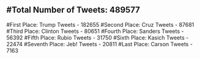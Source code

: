 #Total Number of Tweets: 489577 
---
#First Place: Trump Tweets - 182655
#Second Place: Cruz Tweets - 87681
#Third Place: Clinton Tweets - 80651
#Fourth Place: Sanders Tweets - 56392
#Fifth Place: Rubio Tweets - 31750
#Sixth Place: Kasich Tweets - 22474
#Seventh Place: Jeb! Tweets - 20811
#Last Place: Carson Tweets - 7163
